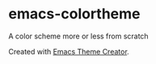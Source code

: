# emacs-colortheme
A color scheme more or less from scratch

Created with [Emacs Theme Creator](http://emacs-theme-creator.appspot.com).
